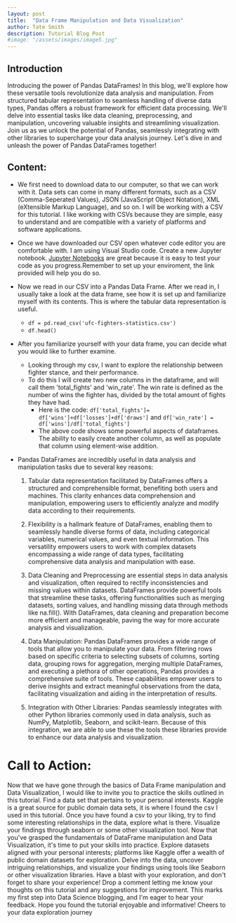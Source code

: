 ```yaml
---
layout: post
title:  "Data Frame Manipulation and Data Visualization"
author: Tate Smith
description: Tutorial Blog Post   
#image: "/assets/images/image5.jpg"
---
```

## Introduction
Introducing the power of Pandas DataFrames! In this blog, we'll explore how these versatile tools revolutionize data analysis and manipulation. From structured tabular representation to seamless handling of diverse data types, Pandas offers a robust framework for efficient data processing. We'll delve into essential tasks like data cleaning, preprocessing, and manipulation, uncovering valuable insights and streamlining visualization. Join us as we unlock the potential of Pandas, seamlessly integrating with other libraries to supercharge your data analysis journey. Let's dive in and unleash the power of Pandas DataFrames together!
## Content: 
* We first need to download data to our computer, so that we can work with it. Data sets can come in many different formats, such as a CSV (Comma-Seperated Values), JSON (JavaScript Object Notation), XML (eXtensible Markup Language), and so on. I will be working with a CSV for this tutorial. I like working with CSVs because they are simple, easy to understand and are compatible with a variety of platforms and software applications.

* Once we have downloaded our CSV open whatever code editor you are comfortable with. I am using Visual Studio code. Create a new Jupyter notebook. [Jupyter Notebooks](https://code.visualstudio.com/docs/datascience/jupyter-notebooks) are great because it is easy to test your code as you progress.Remember to set up your enviroment, the link provided will help you do so. 
* Now we read in our CSV into a Pandas Data Frame. After we read in, I usually take a look at the data frame, see how it is set up and familiarize myself with its contents. This is where the tabular data representation is useful.
  - `df = pd.read_csv('ufc-fighters-statistics.csv')`
  - `df.head()`
* After you familiarize yourself with your data frame, you can decide what you would like to further examine. 
  - Looking through my csv, I want to explore the relationship between fighter stance, and their performance. 
  - To do this I will create two new columns in the dataframe, and will call them 'total_fights' and 'win_rate'. The win rate is defined as the number of wins the fighter has, divided by the total amount of fights they have had. 
    - Here is the code: `df['total_fights']= df['wins']+df['losses']+df['draws']` and `df['win_rate'] = df['wins']/df['total_fights']`
    - The above code shows some powerful aspects of dataframes. The ability to easily create another column, as well as populate that column using element-wise addition. 




* Pandas DataFrames are incredibly useful in data analysis and manipulation tasks due to several key reasons:

  1. Tabular data representation facilitated by DataFrames offers a structured and comprehensible format, benefiting both users and machines. This clarity enhances data comprehension and manipulation, empowering users to efficiently analyze and modify data according to their requirements.
        

  2. Flexibility is a hallmark feature of DataFrames, enabling them to seamlessly handle diverse forms of data, including categorical variables, numerical values, and even textual information. This versatility empowers users to work with complex datasets encompassing a wide range of data types, facilitating comprehensive data analysis and manipulation with ease.

  3. Data Cleaning and Preprocessing are essential steps in data analysis and visualization, often required to rectify inconsistencies and missing values within datasets. DataFrames provide powerful tools that streamline these tasks, offering functionalities such as merging datasets, sorting values, and handling missing data through methods like na.fill(). With DataFrames, data cleaning and preparation become more efficient and manageable, paving the way for more accurate analysis and visualization.

  4. Data Manipulation: Pandas DataFrames provides a wide range of tools that allow you to manipulate your data. From filtering rows based on specific criteria to selecting subsets of columns, sorting data, grouping rows for aggregation, merging multiple DataFrames, and executing a plethora of other operations, Pandas provides a comprehensive suite of tools. These capabilities empower users to derive insights and extract meaningful observations from the data, facilitating visualization and aiding in the interpretation of results.

  5. Integration with Other Libraries: Pandas seamlessly integrates with other Python libraries commonly used in data analysis, such as NumPy, Matplotlib, Seaborn, and scikit-learn. Because of this integration, we are able to use these the tools these libraries provide to enhance our data analysis and visualization. 

# Call to Action:
Now that we have gone through the basics of Data Frame manipulation and Data Visualization, I would like to invite you to practice the skills outlined in this tutorial. Find a data set that pertains to your personal interests. Kaggle is a great source for public domain data sets, it is where I found the csv I used in this tutorial. Once you have found a csv to your liking, try to find some interesting relationships in the data, explore what is there. Visualize your findings through seaborn or some other visualization tool. 
Now that you've grasped the fundamentals of DataFrame manipulation and Data Visualization, it's time to put your skills into practice. Explore datasets aligned with your personal interests; platforms like Kaggle offer a wealth of public domain datasets for exploration. Delve into the data, uncover intriguing relationships, and visualize your findings using tools like Seaborn or other visualization libraries. Have a blast with your exploration, and don't forget to share your experience! Drop a comment letting me know your thoughts on this tutorial and any suggestions for improvement. This marks my first step into Data Science blogging, and I'm eager to hear your feedback. Hope you found the tutorial enjoyable and informative! Cheers to your data exploration journey





